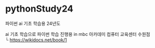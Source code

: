 # pythonStudy24
파이썬 ai 기초 학습용 24년도

ai 기초 학습으로 파이썬 학습 진행용 in mbc 아카데미 컴퓨터 교육센터 수원점<br/>
└ https://wikidocs.net/book/1

